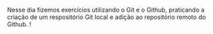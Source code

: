 Nesse dia fizemos exercícios utilizando o Git e o Github, praticando a criação de um respositório Git local e adição ao repositório remoto do Github.
!
